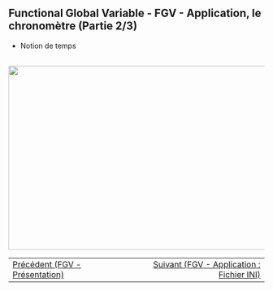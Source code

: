 <h2 dir="auto" id="user-content-h_174031069121655196260265"><strong>Functional Global Variable</strong><strong>&nbsp;</strong><strong>- FGV&nbsp;</strong><strong>- Application, le chronom&egrave;tre&nbsp;</strong><strong>(Partie 2/3)</strong></h2>
<ul dir="auto">
<li>Notion de temps</li>
</ul>
<p dir="auto"></p>
<p>&nbsp;<a href="https://www.youtube.com/watch?v=ekhDuBCvVCI&amp;list=PLtioRYPUn23rmTQmI3XhCEMH0Tcn9y50z&amp;index=14&amp;ab_channel=TechnologiesdeFrance%28TDF%29"><img src="FGVchronometre.png" width="640" height="362" alt="" style="display: block; margin-left: auto; margin-right: auto;" /></a></p>
<p></p>
<p></p>
<table border="0" style="width: 100%; border-collapse: collapse; border-style: none;">
<tbody>
<tr>
<td style="width: 50%;"><a href="/C-1 Machine d'&eacute;tat, pr&eacute;sentation/"></a><a href="/E-1%20FGV, Pr&eacute;sentation/">Pr&eacute;c&eacute;dent (FGV - Pr&eacute;sentation)</a><a href="/D-3%20Queue message handler - QMH - Calculatrice 2/"></a><a href="/D-2%20Queue message handler - QMH - Calculatrice 1/"></a><a href="/D-1 Queue message handler - QMH/"></a><a href="/C-3 Machine d'&eacute;tat, le template NI/"></a><br /><a href="/C-1 Machine d'&eacute;tat, pr&eacute;sentation/"></a></td>
<td style="width: 50%; text-align: right;"><a href="/C-3 Machine d'&eacute;tat, le template NI/"></a><a href="/E-3%20FGV - File/">Suivant (FGV - Application : Fichier INI)</a><br /><a href="/C-3 Machine d'&eacute;tat, le template NI/"></a></td>
</tr>
</tbody>
</table>
<p dir="auto" id="user-content-h_4774480761351655104528452" style="text-align: left;"></p>
